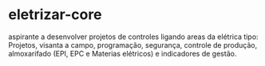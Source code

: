 # eletrizar-core
aspirante a desenvolver projetos de controles ligando areas da elétrica tipo: Projetos, visanta a campo, programação, segurança, controle de produção, almoxarifado (EPI, EPC e Materias elétricos) e indicadores de gestão.
